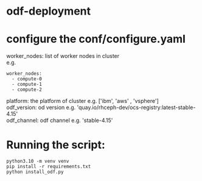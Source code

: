 # odf-deployment

# configure the conf/configure.yaml 

worker_nodes: list of worker nodes in cluster   
e.g.
```
worker_nodes:
  - compute-0
  - compute-1
  - compute-2
``` 
platform: the platform of cluster e.g. ['ibm', 'aws' , 'vsphere']   
odf_version: od version e.g. 'quay.io/rhceph-dev/ocs-registry:latest-stable-4.15'  
odf_channel: odf channel e.g. 'stable-4.15' 

# Running the script:
```
python3.10 -m venv venv
pip install -r requirements.txt
python install_odf.py
```
